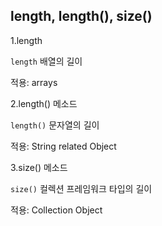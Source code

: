 ## length, length(), size()

1.length

`length` 배열의 길이

적용: arrays

2.length() 메소드

`length()` 문자열의 길이

적용: String related Object

3.size() 메소드

`size()` 컬렉션 프레임워크 타입의 길이

적용: Collection Object